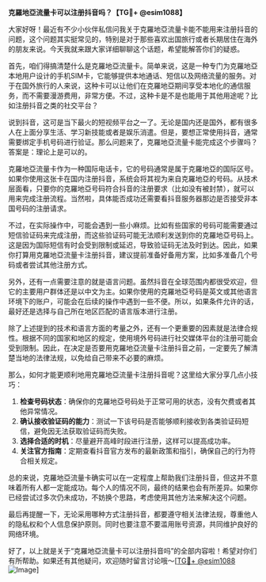 **克羅地亞流量卡可以注册抖音吗？【TG💪+ @esim1088】**

大家好呀！最近有不少小伙伴私信问我关于克羅地亞流量卡能不能用来注册抖音的问题，这个问题其实挺常见的，特别是对于那些喜欢出国旅行或者长期居住在海外的朋友来说。今天我就来跟大家详细聊聊这个话题，希望能解答你们的疑惑。

首先，咱们得搞清楚什么是克羅地亞流量卡。简单来说，这是一种专门为克羅地亞本地用户设计的手机SIM卡，它能够提供本地通话、短信以及网络流量的服务。对于在国外旅行的人来说，这种卡可以让他们在克羅地亞期间享受本地化的通信服务，而不需要漫游费用，非常方便。不过，这种卡是不是也能用于其他用途呢？比如注册抖音之类的社交平台？

说到抖音，这可是当下最火的短视频平台之一了。无论是国内还是国外，都有很多人在上面分享生活、学习新技能或者是娱乐消遣。但是，要想正常使用抖音，通常需要绑定手机号码进行验证。那么问题来了，克羅地亞流量卡能完成这个步骤吗？答案是：理论上是可以的。

克羅地亞流量卡作为一种国际电话卡，它的号码通常是属于克羅地亞的国际区号。如果你使用这张卡在国内注册抖音，系统会将其视为来自克羅地亞的号码。从技术层面看，只要你的克羅地亞号码符合抖音的注册要求（比如没有被封禁），就可以用来完成注册流程。当然啦，具体能否成功还需要看抖音服务器那边是否接受非本国号码的注册请求。

不过，在实际操作中，可能会遇到一些小麻烦。比如有些国家的号码可能需要通过短信验证码来完成注册，而这些验证码可能无法顺利发送到你的克羅地亞号码上。这是因为国际短信有时会受到限制或延迟，导致验证码无法及时到达。因此，如果你打算用克羅地亞流量卡注册抖音，建议提前准备好备用方案，比如多准备几个号码或者尝试其他注册方式。

另外，还有一点需要注意的就是语言问题。虽然抖音在全球范围内都很受欢迎，但它的主要用户群体还是以中文为主。如果你使用的克羅地亞号码是英文或其他语言环境下的账户，可能会在后续的操作中遇到一些不便。所以，如果条件允许的话，最好还是选择与自己所在地区匹配的语言版本进行注册。

除了上述提到的技术和语言方面的考量之外，还有一个更重要的因素就是法律合规性。根据不同的国家和地区的规定，使用境外号码进行社交媒体平台的注册可能会受到限制。因此，在决定是否要用克羅地亞流量卡注册抖音之前，一定要先了解清楚当地的法律法规，以免给自己带来不必要的麻烦。

那么，如何才能更顺利地用克羅地亞流量卡注册抖音呢？这里给大家分享几点小技巧：

1. **检查号码状态**：确保你的克羅地亞号码处于正常可用的状态，没有欠费或者其他异常情况。
2. **确认接收验证码的能力**：测试一下该号码是否能够顺利接收到各类验证码短信，避免因无法获取验证码而失败。
3. **选择合适的时机**：尽量避开高峰时段进行注册，这样可以提高成功率。
4. **关注官方指南**：定期查看抖音官方发布的最新政策和指引，确保自己的行为符合相关规定。

总的来说，克羅地亞流量卡确实可以在一定程度上帮助我们注册抖音，但这并不意味着所有人都一定能成功。每个人的情况不同，最终的结果也会有所差异。如果你已经尝试过多次仍未成功，不妨换个思路，考虑使用其他方法来解决这个问题。

最后再提醒一下，无论采用哪种方式注册抖音，都要遵守相关法律法规，尊重他人的隐私权和个人信息保护原则。同时也要注意不要滥用账号资源，共同维护良好的网络环境。

好了，以上就是关于“克羅地亞流量卡可以注册抖音吗”的全部内容啦！希望对你们有所帮助。如果还有其他疑问，欢迎随时留言讨论哦～[[TG💪+ @esim1088](https://t.me/s/esim1088) ![Image](https://i.postimg.cc/4NQfJmqS/Snipaste-2025-05-13-00-14-12.png)]